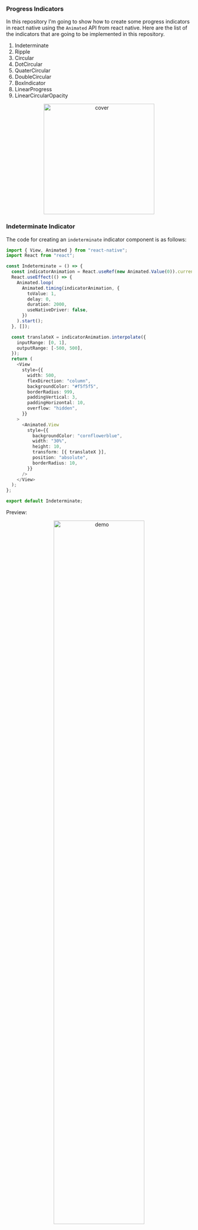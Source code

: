 ### Progress Indicators

In this repository I'm going to show how to create some progress indicators in react native using the `Animated` API from react native. Here are the list of the indicators that are going to be implemented in this repository.

1. Indeterminate
2. Ripple
3. Circular
4. DotCircular
5. QuaterCircular
6. DoubleCircular
7. BoxIndicator
8. LinearProgress
9. LinearCircularOpacity

<p align="center">
  <img src="cover.gif" alt="cover" width="300"/>
</p>

### Indeterminate Indicator

The code for creating an `indeterminate` indicator component is as follows:

```ts
import { View, Animated } from "react-native";
import React from "react";

const Indeterminate = () => {
  const indicatorAnimation = React.useRef(new Animated.Value(0)).current;
  React.useEffect(() => {
    Animated.loop(
      Animated.timing(indicatorAnimation, {
        toValue: 1,
        delay: 0,
        duration: 2000,
        useNativeDriver: false,
      })
    ).start();
  }, []);

  const translateX = indicatorAnimation.interpolate({
    inputRange: [0, 1],
    outputRange: [-500, 500],
  });
  return (
    <View
      style={{
        width: 500,
        flexDirection: "column",
        backgroundColor: "#f5f5f5",
        borderRadius: 999,
        paddingVertical: 3,
        paddingHorizontal: 10,
        overflow: "hidden",
      }}
    >
      <Animated.View
        style={{
          backgroundColor: "cornflowerblue",
          width: "30%",
          height: 10,
          transform: [{ translateX }],
          position: "absolute",
          borderRadius: 10,
        }}
      />
    </View>
  );
};

export default Indeterminate;
```

Preview:

<p align="center">
  <img src="/IMG_1061.PNG" alt="demo" width="70%"/>
</p>

### Ripple

The code for creating an `ripple` indicator component is as follows:

```ts
import { Animated } from "react-native";
import React from "react";

const Ripple = () => {
  const indicatorAnimation = React.useRef(new Animated.Value(0)).current;
  React.useEffect(() => {
    Animated.loop(
      Animated.timing(indicatorAnimation, {
        toValue: 1,
        delay: 0,
        duration: 1000,
        useNativeDriver: false,
      })
    ).start();
  }, []);
  const scale = indicatorAnimation.interpolate({
    inputRange: [0, 1],
    outputRange: [0, 2],
  });
  return (
    <Animated.View
      style={{
        backgroundColor: "cornflowerblue",
        width: 20,
        height: 20,
        transform: [{ scale }],
        position: "absolute",
        borderRadius: 20,
      }}
    />
  );
};

export default Ripple;
```

Preview:

<p align="center">
  <img src="/IMG_1063.PNG" alt="demo" width="70%"/>
</p>

### Circular

The code for creating an `circular` indicator component is as follows:

```ts
import { Animated } from "react-native";
import React from "react";

const Circular = () => {
  const indicatorAnimation = React.useRef(new Animated.Value(0)).current;
  React.useEffect(() => {
    Animated.loop(
      Animated.timing(indicatorAnimation, {
        toValue: 1,
        delay: 0,
        duration: 1000,
        useNativeDriver: false,
      })
    ).start();
  }, []);
  const rotate = indicatorAnimation.interpolate({
    inputRange: [0, 1],
    outputRange: ["0deg", "360deg"],
  });
  return (
    <Animated.View
      style={{
        borderColor: "#f5f5f5",
        borderBottomColor: "cornflowerblue",
        width: 40,
        height: 40,
        transform: [{ rotate }],
        borderRadius: 40,
        borderWidth: 3,
      }}
    />
  );
};

export default Circular;
```

Preview:

<p align="center">
  <img src="/IMG_1062.PNG" alt="demo" width="70%"/>
</p>

### DotCircular

The code for creating an `dot-circular` progress indicator component is as follows:

```ts
import { Animated, View } from "react-native";
import React from "react";

const DotCircular = () => {
  const indicatorAnimation = React.useRef(new Animated.Value(0)).current;
  React.useEffect(() => {
    Animated.loop(
      Animated.timing(indicatorAnimation, {
        toValue: 1,
        delay: 0,
        duration: 1000,
        useNativeDriver: false,
      })
    ).start();
  }, []);
  const rotate = indicatorAnimation.interpolate({
    inputRange: [0, 1],
    outputRange: ["0deg", "360deg"],
  });
  return (
    <Animated.View
      style={{
        borderColor: "#f5f5f5",
        position: "relative",
        width: 40,
        height: 40,
        transform: [{ rotate }],
        borderRadius: 40,
        borderWidth: 3,
      }}
    >
      <View
        style={{
          position: "absolute",
          width: 8,
          height: 8,
          borderRadius: 8,
          backgroundColor: "cornflowerblue",
          top: 2,
        }}
      />
    </Animated.View>
  );
};

export default DotCircular;
```

Preview:

<p align="center">
  <img src="/IMG_1064.PNG" alt="demo" width="70%"/>
</p>

### DoubleCircular

The code for creating an `double-circular` progress indicator component is as follows:

```ts
import { Animated } from "react-native";
import React from "react";

const DoubleCircular = () => {
  const indicatorAnimation = React.useRef(new Animated.Value(0)).current;
  React.useEffect(() => {
    Animated.loop(
      Animated.timing(indicatorAnimation, {
        toValue: 1,
        delay: 0,
        duration: 1000,
        useNativeDriver: false,
      })
    ).start();
  }, []);
  const rotate = indicatorAnimation.interpolate({
    inputRange: [0, 1],
    outputRange: ["0deg", "360deg"],
  });
  return (
    <Animated.View
      style={{
        borderColor: "transparent",
        borderTopColor: "cornflowerblue",
        borderBottomColor: "cornflowerblue",
        width: 40,
        height: 40,
        transform: [{ rotate }],
        borderRadius: 40,
        borderWidth: 5,
      }}
    />
  );
};

export default DoubleCircular;
```

Preview:

<p align="center">
  <img src="/IMG_1065.PNG" alt="demo" width="70%"/>
</p>

### QuaterCircular

The code for creating an `quater-circular` progress indicator component is as follows:

```ts
import { Animated } from "react-native";
import React from "react";

const QuaterCircular = () => {
  const indicatorAnimation = React.useRef(new Animated.Value(0)).current;
  React.useEffect(() => {
    Animated.loop(
      Animated.timing(indicatorAnimation, {
        toValue: 1,
        delay: 0,
        duration: 1000,
        useNativeDriver: false,
      })
    ).start();
  }, []);
  const rotate = indicatorAnimation.interpolate({
    inputRange: [0, 1],
    outputRange: ["0deg", "360deg"],
  });
  return (
    <Animated.View
      style={{
        borderColor: "cornflowerblue",
        borderBottomColor: "#f5f5f5",
        width: 40,
        height: 40,
        transform: [{ rotate }],
        borderRadius: 40,
        borderWidth: 3,
      }}
    />
  );
};

export default QuaterCircular;
```

Preview:

<p align="center">
  <img src="/IMG_1066.PNG" alt="demo" width="70%"/>
</p>

### BoxIndicator

The code for creating an `box-indicator` progress indicator component is as follows:

```ts
import { Animated, View, StyleSheet } from "react-native";
import React from "react";

const BoxIndicator = () => {
  const indicatorAnimation1 = React.useRef(new Animated.Value(0)).current;
  const indicatorAnimation2 = React.useRef(new Animated.Value(0)).current;
  const indicatorAnimation3 = React.useRef(new Animated.Value(0)).current;
  const indicatorAnimation4 = React.useRef(new Animated.Value(0)).current;
  React.useEffect(() => {
    Animated.loop(
      Animated.timing(indicatorAnimation1, {
        toValue: 1,
        delay: 0,
        duration: 1000,
        useNativeDriver: false,
      })
    ).start();
    Animated.loop(
      Animated.timing(indicatorAnimation2, {
        toValue: 1,
        delay: 1,
        duration: 1000,
        useNativeDriver: false,
      })
    ).start();
    Animated.loop(
      Animated.timing(indicatorAnimation3, {
        toValue: 1,
        delay: 3,
        duration: 1000,
        useNativeDriver: false,
      })
    ).start();
    Animated.loop(
      Animated.timing(indicatorAnimation4, {
        toValue: 1,
        delay: 5,
        duration: 1000,
        useNativeDriver: false,
      })
    ).start();
  }, []);
  const opacity1 = indicatorAnimation1.interpolate({
    inputRange: [0, 1],
    outputRange: [1, 0],
  });
  const opacity2 = indicatorAnimation2.interpolate({
    inputRange: [0, 1],
    outputRange: [1, 0],
  });
  const opacity3 = indicatorAnimation3.interpolate({
    inputRange: [0, 1],
    outputRange: [1, 0],
  });
  const opacity4 = indicatorAnimation4.interpolate({
    inputRange: [0, 1],
    outputRange: [1, 0],
  });
  return (
    <View style={{}}>
      <View style={{ flexDirection: "row" }}>
        <Animated.View style={[styles.box, { opacity: opacity1 }]} />
        <Animated.View style={[styles.box, { opacity: opacity2 }]} />
      </View>
      <View style={{ flexDirection: "row" }}>
        <Animated.View style={[styles.box, { opacity: opacity3 }]} />
        <Animated.View style={[styles.box, { opacity: opacity4 }]} />
      </View>
    </View>
  );
};
export default BoxIndicator;

const styles = StyleSheet.create({
  box: {
    backgroundColor: "cornflowerblue",
    width: 20,
    height: 20,
    borderRadius: 2,
    margin: 2,
  },
});
```

Preview:

<p align="center">
  <img src="/IMG_1067.PNG" alt="demo" width="70%"/>
</p>

### LinearProgress

The code for creating a `linear` progress indicator component is as follows:

```ts
import { View, Animated, Text } from "react-native";
import React from "react";

interface Props {
  progress: number;
  showProgress?: boolean;
}
const Linear: React.FunctionComponent<Props> = ({ progress, showProgress }) => {
  return (
    <View style={{ alignItems: "center" }}>
      <View
        style={{
          width: 500,
          flexDirection: "column",
          backgroundColor: "#f5f5f5",
          borderRadius: 999,
          // overflow: "hidden",
        }}
      >
        <View
          style={{
            backgroundColor: "cornflowerblue",
            width: `${progress}%`,
            height: 5,
            margin: 1,
            borderRadius: 10,
          }}
        />
      </View>
      {showProgress ? (
        <Text style={{ marginTop: 5, color: "gray" }}>{`${progress}%`}</Text>
      ) : null}
    </View>
  );
};

export default Linear;
```

Preview:

<p align="center">
  <img src="/IMG_1068.PNG" alt="demo" width="70%"/>
</p>

### LinearCircularOpacity

The code for creating a `linear-circular-opacity` progress indicator component is as follows:

```ts
import { Animated, View, StyleSheet } from "react-native";
import React from "react";

const LinearCircularOpacity = () => {
  const indicatorAnimation1 = React.useRef(new Animated.Value(0)).current;
  const indicatorAnimation2 = React.useRef(new Animated.Value(0)).current;
  const indicatorAnimation3 = React.useRef(new Animated.Value(0)).current;
  React.useEffect(() => {
    Animated.loop(
      Animated.timing(indicatorAnimation1, {
        toValue: 1,
        delay: 1,
        duration: 1000,
        useNativeDriver: false,
      })
    ).start();
    Animated.loop(
      Animated.timing(indicatorAnimation2, {
        toValue: 1,
        delay: 2,
        duration: 1000,
        useNativeDriver: false,
      })
    ).start();
    Animated.loop(
      Animated.timing(indicatorAnimation3, {
        toValue: 1,
        delay: 3,
        duration: 1000,
        useNativeDriver: false,
      })
    ).start();
  }, []);
  const opacity1 = indicatorAnimation1.interpolate({
    inputRange: [0, 1],
    outputRange: [1, 0],
  });
  const opacity2 = indicatorAnimation2.interpolate({
    inputRange: [0, 1],
    outputRange: [1, 0],
  });
  const opacity3 = indicatorAnimation3.interpolate({
    inputRange: [0, 1],
    outputRange: [1, 0],
  });

  return (
    <View style={{}}>
      <View style={{ flexDirection: "row" }}>
        <Animated.View style={[styles.box, { opacity: opacity1 }]} />
        <Animated.View style={[styles.box, { opacity: opacity2 }]} />
        <Animated.View style={[styles.box, { opacity: opacity3 }]} />
      </View>
    </View>
  );
};
export default LinearCircularOpacity;

const styles = StyleSheet.create({
  box: {
    backgroundColor: "cornflowerblue",
    width: 10,
    height: 10,
    borderRadius: 10,
    margin: 2,
  },
});
```

Preview:

<p align="center">
  <img src="/IMG_1069.PNG" alt="demo" width="70%"/>
</p>

### License

In this repository we are using the `MIT` license which reads as follows.

```
MIT License

Copyright (c) 2022 crispengari

Permission is hereby granted, free of charge, to any person obtaining a copy
of this software and associated documentation files (the "Software"), to deal
in the Software without restriction, including without limitation the rights
to use, copy, modify, merge, publish, distribute, sublicense, and/or sell
copies of the Software, and to permit persons to whom the Software is
furnished to do so, subject to the following conditions:

The above copyright notice and this permission notice shall be included in all
copies or substantial portions of the Software.

THE SOFTWARE IS PROVIDED "AS IS", WITHOUT WARRANTY OF ANY KIND, EXPRESS OR
IMPLIED, INCLUDING BUT NOT LIMITED TO THE WARRANTIES OF MERCHANTABILITY,
FITNESS FOR A PARTICULAR PURPOSE AND NONINFRINGEMENT. IN NO EVENT SHALL THE
AUTHORS OR COPYRIGHT HOLDERS BE LIABLE FOR ANY CLAIM, DAMAGES OR OTHER
LIABILITY, WHETHER IN AN ACTION OF CONTRACT, TORT OR OTHERWISE, ARISING FROM,
OUT OF OR IN CONNECTION WITH THE SOFTWARE OR THE USE OR OTHER DEALINGS IN THE
SOFTWARE.

```
